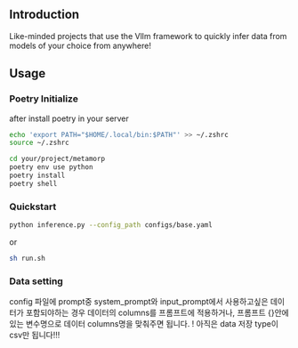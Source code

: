 ## Introduction
Like-minded projects that use the Vllm framework to quickly infer data from models of your choice from anywhere!

## Usage
### Poetry Initialize
after install poetry in your server

```bash
echo 'export PATH="$HOME/.local/bin:$PATH"' >> ~/.zshrc
source ~/.zshrc
```

```bash
cd your/project/metamorp
poetry env use python
poetry install
poetry shell
```

### Quickstart
```bash
python inference.py --config_path configs/base.yaml
```
or

```bash
sh run.sh
```

### Data setting
config 파일에 prompt중 system_prompt와 input_prompt에서 사용하고싶은 데이터가 포함되야하는 경우 데이터의 columns를 프롬프트에 적용하거나, 프롬프트 {}안에 있는 변수명으로 데이터 columns명을 맞춰주면 됩니다.
! 아직은 data 저장 type이 csv만 됩니다!!!